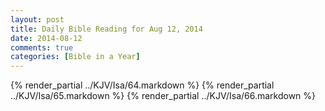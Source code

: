 ```yaml
---
layout: post
title: Daily Bible Reading for Aug 12, 2014
date: 2014-08-12
comments: true
categories: [Bible in a Year]
---
```

{% render_partial ../KJV/Isa/64.markdown %}
{% render_partial ../KJV/Isa/65.markdown %}
{% render_partial ../KJV/Isa/66.markdown %}
